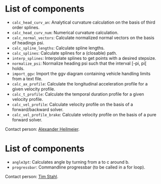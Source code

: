 # List of components
* `calc_head_curv_an`: Analytical curvature calculation on the basis of third order splines.
* `calc_head_curv_num`: Numerical curvature calculation.
* `calc_normal_vectors`: Calculate normalized normal vectors on the basis of headings psi.
* `calc_spline_lengths`: Calculate spline lengths.
* `calc_splines`: Calculate splines for a (closable) path.
* `interp_splines`: Interpolate splines to get points with a desired stepsize.
* `normalize_psi`: Normalize heading psi such that the interval [-pi, pi[ holds.
* `import_ggv`: Import the ggv diagram containing vehicle handling limits from a text file.
* `calc_ax_profile`: Calculate the longitudinal acceleration profile for a given velocity profile.
* `calc_t_profile`: Calculate the temporal duration profile for a given velocity profile.
* `calc_vel_profile`: Calculate velocity profile on the basis of a forward/backward solver.
* `calc_vel_profile_brake`: Calculate velocity profile on the basis of a pure forward solver.

Contact person: [Alexander Heilmeier](mailto:alexander.heilmeier@tum.de).

# List of components
* `angle3pt`: Calculates angle by turning from a to c around b.
* `progressbar`: Commandline progressbar (to be called in a for loop).

Contact person: [Tim Stahl](mailto:stahl@ftm.mw.tum.de).
